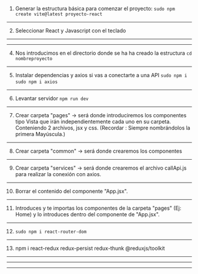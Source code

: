 1. Generar la estructura básica para comenzar el proyecto:
`sudo npm create vite@latest proyecto-react`
------------------------------------------------------------------------
2. Seleccionar React y Javascript con el teclado

-----------------------------------------------------------
------------------------------------------------------------------------
4. Nos introducimos en el directorio donde se ha ha creado la estructura
`cd nombreproyecto`

------------------------------------------------------------------------
5. Instalar dependencias y axios si vas a conectarte a una API
`sudo npm i`
`sudo npm i axios`

------------------------------------------------------------------------
6. Levantar servidor
`npm run dev` 

------------------------------------------------------------------------
7. Crear carpeta "pages"
    -> será donde introduciremos los componentes tipo Vista que irán independientemente cada uno en su carpeta. Conteniendo 2 archivos, jsx y css. 
    (Recordar : Siempre nombrándolos la primera Mayúscula.)
------------------------------------------------------------------------
8. Crear carpeta "common" 
    -> será donde crearemos los componentes

------------------------------------------------------------------------
9. Crear carpeta "services" 
    -> será donde crearemos el archivo callApi.js para realizar la conexión con axios.

------------------------------------------------------------------------
10. Borrar el contenido del componente "App.jsx".

------------------------------------------------------------------------
11. Introduces y te importas los componentes de la carpeta "pages" (Ej: Home) y lo introduces 
dentro del componente de "App.jsx".

------------------------------------------------------------------------
12. `sudo npm i react-router-dom`


------------------------------------------------------------------------
13. npm i react-redux redux-persist redux-thunk @reduxjs/toolkit
------------------------------------------------------------------------


------------------------------------------------------------------------


------------------------------------------------------------------------